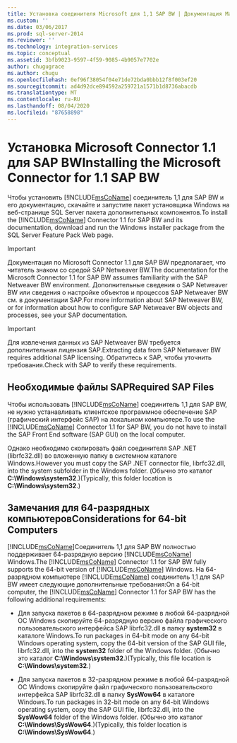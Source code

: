 ```yaml
---
title: Установка соединителя Microsoft для 1,1 SAP BW | Документация Майкрософт
ms.custom: ''
ms.date: 03/06/2017
ms.prod: sql-server-2014
ms.reviewer: ''
ms.technology: integration-services
ms.topic: conceptual
ms.assetid: 3bfb9023-9597-4f59-9085-4b9057e7702e
author: chugugrace
ms.author: chugu
ms.openlocfilehash: 0ef96f38054f04e71de72bda0bbb12f8f003ef20
ms.sourcegitcommit: ad4d92dce894592a259721a1571b1d8736abacdb
ms.translationtype: MT
ms.contentlocale: ru-RU
ms.lasthandoff: 08/04/2020
ms.locfileid: "87658898"
---
```

# <a name="installing-the-microsoft-connector-for-11-sap-bw"></a><span data-ttu-id="f2771-102">Установка Microsoft Connector 1.1 для SAP BW</span><span class="sxs-lookup"><span data-stu-id="f2771-102">Installing the Microsoft Connector for 1.1 SAP BW</span></span>
  <span data-ttu-id="f2771-103">Чтобы установить [!INCLUDE[msCoName](../includes/msconame-md.md)] соединитель 1,1 для SAP BW и его документацию, скачайте и запустите пакет установщика Windows на веб-странице SQL Server пакета дополнительных компонентов.</span><span class="sxs-lookup"><span data-stu-id="f2771-103">To install the [!INCLUDE[msCoName](../includes/msconame-md.md)] Connector 1.1 for SAP BW and its documentation, download and run the Windows installer package from the SQL Server Feature Pack Web page.</span></span>  
  
> [!IMPORTANT]  
>  <span data-ttu-id="f2771-104">Документация по Microsoft Connector 1.1 для SAP BW предполагает, что читатель знаком со средой SAP Netweaver BW.</span><span class="sxs-lookup"><span data-stu-id="f2771-104">The documentation for the Microsoft Connector 1.1 for SAP BW assumes familiarity with the SAP Netweaver BW environment.</span></span> <span data-ttu-id="f2771-105">Дополнительные сведения о SAP Netweaver BW или сведения о настройке объектов и процессов SAP Netweaver BW см. в документации SAP.</span><span class="sxs-lookup"><span data-stu-id="f2771-105">For more information about SAP Netweaver BW, or for information about how to configure SAP Netweaver BW objects and processes, see your SAP documentation.</span></span>  
  
> [!IMPORTANT]  
>  <span data-ttu-id="f2771-106">Для извлечения данных из SAP Netweaver BW требуется дополнительная лицензия SAP.</span><span class="sxs-lookup"><span data-stu-id="f2771-106">Extracting data from SAP Netweaver BW requires additional SAP licensing.</span></span> <span data-ttu-id="f2771-107">Обратитесь к SAP, чтобы уточнить требования.</span><span class="sxs-lookup"><span data-stu-id="f2771-107">Check with SAP to verify these requirements.</span></span>  
  
## <a name="required-sap-files"></a><span data-ttu-id="f2771-108">Необходимые файлы SAP</span><span class="sxs-lookup"><span data-stu-id="f2771-108">Required SAP Files</span></span>  
 <span data-ttu-id="f2771-109">Чтобы использовать [!INCLUDE[msCoName](../includes/msconame-md.md)] соединитель 1,1 для SAP BW, не нужно устанавливать клиентское программное обеспечение SAP (графический интерфейс SAP) на локальном компьютере.</span><span class="sxs-lookup"><span data-stu-id="f2771-109">To use the [!INCLUDE[msCoName](../includes/msconame-md.md)] Connector 1.1 for SAP BW, you do not have to install the SAP Front End software (SAP GUI) on the local computer.</span></span>  
  
 <span data-ttu-id="f2771-110">Однако необходимо скопировать файл соединителя SAP .NET (librfc32.dll) во вложенную папку в системном каталоге Windows.</span><span class="sxs-lookup"><span data-stu-id="f2771-110">However you must copy the SAP .NET connector file, librfc32.dll, into the system subfolder in the Windows folder.</span></span> <span data-ttu-id="f2771-111">(Обычно это каталог **C:\Windows\system32**.)</span><span class="sxs-lookup"><span data-stu-id="f2771-111">(Typically, this folder location is **C:\Windows\system32**.)</span></span>  
  
## <a name="considerations-for-64-bit-computers"></a><span data-ttu-id="f2771-112">Замечания для 64-разрядных компьютеров</span><span class="sxs-lookup"><span data-stu-id="f2771-112">Considerations for 64-bit Computers</span></span>  
 <span data-ttu-id="f2771-113">[!INCLUDE[msCoName](../includes/msconame-md.md)]Соединитель 1,1 для SAP BW полностью поддерживает 64-разрядную версию [!INCLUDE[msCoName](../includes/msconame-md.md)] Windows.</span><span class="sxs-lookup"><span data-stu-id="f2771-113">The [!INCLUDE[msCoName](../includes/msconame-md.md)] Connector 1.1 for SAP BW fully supports the 64-bit version of [!INCLUDE[msCoName](../includes/msconame-md.md)] Windows.</span></span> <span data-ttu-id="f2771-114">На 64-разрядном компьютере [!INCLUDE[msCoName](../includes/msconame-md.md)] соединитель 1,1 для SAP BW имеет следующие дополнительные требования:</span><span class="sxs-lookup"><span data-stu-id="f2771-114">On a 64-bit computer, the [!INCLUDE[msCoName](../includes/msconame-md.md)] Connector 1.1 for SAP BW has the following additional requirements:</span></span>  
  
-   <span data-ttu-id="f2771-115">Для запуска пакетов в 64-разрядном режиме в любой 64-разрядной ОС Windows скопируйте 64-разрядную версию файла графического пользовательского интерфейса SAP librfc32.dll в папку **system32** в каталоге Windows.</span><span class="sxs-lookup"><span data-stu-id="f2771-115">To run packages in 64-bit mode on any 64-bit Windows operating system, copy the 64-bit version of the SAP GUI file, librfc32.dll, into the **system32** folder of the Windows folder.</span></span> <span data-ttu-id="f2771-116">(Обычно это каталог **C:\Windows\system32**.)</span><span class="sxs-lookup"><span data-stu-id="f2771-116">(Typically, this file location is **C:\Windows\system32**.)</span></span>  
  
-   <span data-ttu-id="f2771-117">Для запуска пакетов в 32-разрядном режиме в любой 64-разрядной ОС Windows скопируйте файл графического пользовательского интерфейса SAP librfc32.dll в папку **SysWow64** в каталоге Windows.</span><span class="sxs-lookup"><span data-stu-id="f2771-117">To run packages in 32-bit mode on any 64-bit Windows operating system, copy the SAP GUI file, librfc32.dll, into the **SysWow64** folder of the Windows folder.</span></span> <span data-ttu-id="f2771-118">(Обычно это каталог **C:\Windows\SysWow64**.)</span><span class="sxs-lookup"><span data-stu-id="f2771-118">(Typically, this folder location is **C:\Windows\SysWow64**.)</span></span>  
  
  
